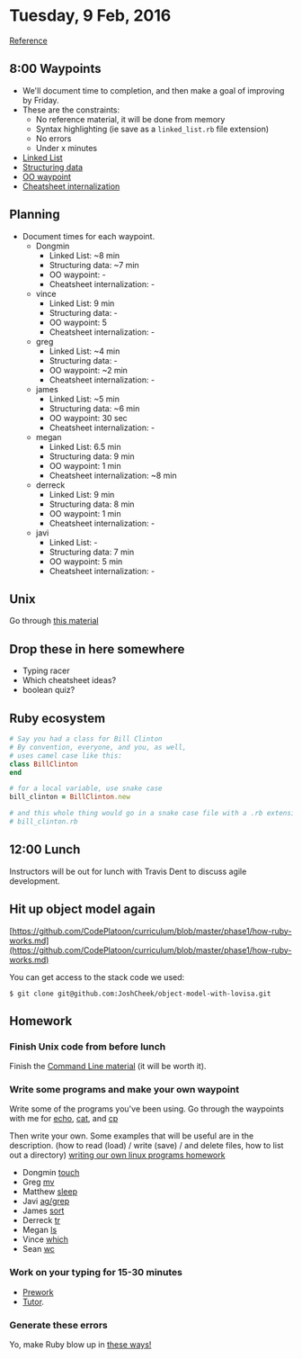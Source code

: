 Tuesday, 9 Feb, 2016
====================

[Reference](https://github.com/CodePlatoon/curriculum#week-2)

8:00 Waypoints
--------------

* We'll document time to completion, and then make a goal of improving by Friday.
* These are the constraints:
  * No reference material, it will be done from memory
  * Syntax highlighting (ie save as a `linked_list.rb` file extension)
  * No errors
  * Under x minutes
* [Linked List](https://github.com/turingschool/waypoints/blob/master/waypoints/linked_lists.md)
* [Structuring data](https://github.com/turingschool/waypoints/blob/master/waypoints/structuring_data.md)
* [OO waypoint](https://github.com/turingschool/waypoints/blob/master/waypoints/object_oriented_programming.md)
* [Cheatsheet internalization](https://github.com/turingschool/waypoints/blob/master/waypoints/core_structures.md)


Planning
--------

* Document times for each waypoint.
  * Dongmin
    * Linked List:                ~8 min
    * Structuring data:           ~7 min
    * OO waypoint:                -
    * Cheatsheet internalization: -
  * vince
    * Linked List:                9 min
    * Structuring data:           -
    * OO waypoint:                5
    * Cheatsheet internalization: -
  * greg
    * Linked List:                ~4 min
    * Structuring data:           -
    * OO waypoint:                ~2 min
    * Cheatsheet internalization: -
  * james
    * Linked List:                ~5 min
    * Structuring data:           ~6 min
    * OO waypoint:                30 sec
    * Cheatsheet internalization: -
  * megan
    * Linked List:                6.5 min
    * Structuring data:           9 min
    * OO waypoint:                1 min
    * Cheatsheet internalization: ~8 min
  * derreck
    * Linked List:                9 min
    * Structuring data:           8 min
    * OO waypoint:                1 min
    * Cheatsheet internalization: -
  * javi
    * Linked List:                -
    * Structuring data:           7 min
    * OO waypoint:                5 min
    * Cheatsheet internalization: -

Unix
----

Go through [this material](https://github.com/CodePlatoon/curriculum/blob/master/phase1/unix1.md)


Drop these in here somewhere
----------------------------

* Typing racer
* Which cheatsheet ideas?
* boolean quiz?


Ruby ecosystem
--------------

```ruby
# Say you had a class for Bill Clinton
# By convention, everyone, and you, as well,
# uses camel case like this:
class BillClinton
end

# for a local variable, use snake case
bill_clinton = BillClinton.new

# and this whole thing would go in a snake case file with a .rb extension
# bill_clinton.rb
```


12:00 Lunch
-----------

Instructors will be out for lunch with
Travis Dent to discuss agile development.


Hit up object model again
-------------------------

[https://github.com/CodePlatoon/curriculum/blob/master/phase1/how-ruby-works.md](https://github.com/CodePlatoon/curriculum/blob/master/phase1/how-ruby-works.md)

You can get access to the stack code we used:

```
$ git clone git@github.com:JoshCheek/object-model-with-lovisa.git
```


Homework
--------

### Finish Unix code from before lunch

Finish the [Command Line material](https://github.com/CodePlatoon/curriculum/blob/master/phase1/unix1.md)
(it will be worth it).


### Write some programs and make your own waypoint

Write some of the programs you've been using.
Go through the waypoints with me for
[echo](https://github.com/turingschool/waypoints/blob/master/waypoints/echo.md),
[cat](https://github.com/turingschool/waypoints/blob/master/waypoints/cat.md),
and [cp](https://github.com/turingschool/waypoints/blob/master/waypoints/cp.md)

Then write your own. Some examples that will be useful are in the description.
(how to read (load) / write (save) / and delete files, how to list out a directory)
[writing our own linux programs homework](https://github.com/CodePlatoon/curriculum/blob/master/phase1/writing_our_own_linux_programs_homework.md)

* Dongmin [touch](https://github.com/turingschool/waypoints/blob/master/waypoints/touch.md)
* Greg    [mv](https://github.com/turingschool/waypoints/blob/master/waypoints/mv.md)
* Matthew [sleep](https://github.com/turingschool/waypoints/blob/master/waypoints/sleep.md)
* Javi    [ag/grep](https://github.com/turingschool/waypoints/blob/master/waypoints/grep.md)
* James   [sort](https://github.com/turingschool/waypoints/blob/master/waypoints/sort.md)
* Derreck [tr](https://github.com/turingschool/waypoints/blob/master/waypoints/tr.md)
* Megan   [ls](https://github.com/turingschool/waypoints/blob/master/waypoints/ls.md)
* Vince   [which](https://github.com/turingschool/waypoints/blob/master/waypoints/which.md)
* Sean    [wc](https://github.com/turingschool/waypoints/blob/master/waypoints/wc.md)


### Work on your typing for 15-30 minutes

* [Prework](https://github.com/CodePlatoon/curriculum/blob/master/prework-practice-typing.md)
* [Tutor](https://www.typingclub.com).


### Generate these errors

Yo, make Ruby blow up in [these ways!](https://github.com/CodePlatoon/curriculum/blob/master/phase1/make_a_program_that_blows_up_like_this.md)
